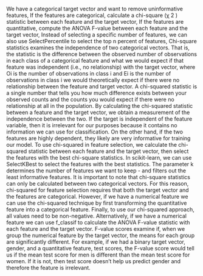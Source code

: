 We have a categorical target vector and want to remove uninformative features, If the features are categorical, calculate a chi-square (χ 2 ) statistic between each feature and the target
vector, If the features are quantitative, compute the ANOVA F-value between each feature and the target vector, Instead of selecting a specific number of features, we can also use SelectPercentile to select the top
n percent of features, Chi-square statistics examines the independence of two categorical vectors. That is, the statistic is the
difference between the observed number of observations in each class of a categorical feature and what
we would expect if that feature was independent (i.e., no relationship) with the target vector, where Oi
is the number of observations in class i and Ei
is the number of observations in class i we
would theoretically expect if there were no relationship between the feature and target vector.
A chi-squared statistic is a single number that tells you how much difference exists between your
observed counts and the counts you would expect if there were no relationship at all in the population.
By calculating the chi-squared statistic between a feature and the target vector, we obtain a
measurement of the independence between the two. If the target is independent of the feature variable,
then it is irrelevant for our purposes because it contains no information we can use for classification. On
the other hand, if the two features are highly dependent, they likely are very informative for training our
model.
To use chi-squared in feature selection, we calculate the chi-squared statistic between each feature and
the target vector, then select the features with the best chi-square statistics. In scikit-learn, we can use
SelectKBest to select the features with the best statistics. The parameter k determines the number of
features we want to keep - and filters out the least informative features.
It is important to note that chi-square statistics can only be calculated between two categorical vectors.
For this reason, chi-squared for feature selection requires that both the target vector and the features are
categorical. However, if we have a numerical feature we can use the chi-squared technique by first
transforming the quantitative feature into a categorical feature. Finally, to use our chi-squared approach,
all values need to be non-negative.
Alternatively, if we have a numerical feature we can use f_classif to calculate the ANOVA F-value
statistic with each feature and the target vector. F-value scores examine if, when we group the numerical
feature by the target vector, the means for each group are significantly different. For example, if we had
a binary target vector, gender, and a quantitative feature, test scores, the F-value score would tell us if
the mean test score for men is different than the mean test score for women. If it is not, then test score
doesn’t help us predict gender and therefore the feature is irrelevant.
